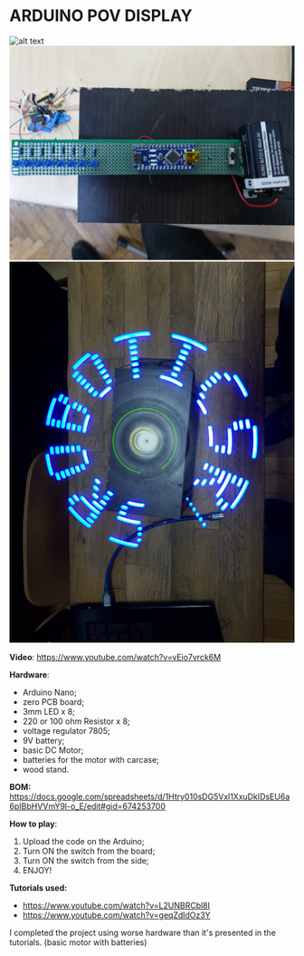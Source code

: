# ARDUINO POV DISPLAY

![alt text](https://github.com/Mickai55/Introduction-to-Robotics/blob/master/Final%20Project/picture%201.jpg)
![alt text](https://github.com/Mickai55/Introduction-to-Robotics/blob/master/Final%20Project/picture%202.jpg)
![alt text](https://github.com/Mickai55/Introduction-to-Robotics/blob/master/Final%20Project/picture%203.jpg)


**Video**: https://www.youtube.com/watch?v=vEio7vrck6M

**Hardware**: 
- Arduino Nano;
- zero PCB board; 
- 3mm LED x 8; 
- 220 or 100 ohm Resistor x 8;
- voltage regulator 7805;
- 9V battery;
- basic DC Motor;
- batteries for the motor with carcase;
- wood stand.

**BOM:** https://docs.google.com/spreadsheets/d/1Htry010sDG5Vxl1XxuDkIDsEU6a6pIBbHVVmY9l-o_E/edit#gid=674253700

**How to play**:
1. Upload the code on the Arduino;
2. Turn ON the switch from the board;
3. Turn ON the switch from the side;
4. ENJOY!

**Tutorials used:**
- https://www.youtube.com/watch?v=L2UNBRCbl8I
- https://www.youtube.com/watch?v=geqZdldOz3Y

I completed the project using worse hardware than it's presented in the tutorials. (basic motor with batteries)


